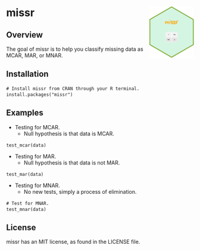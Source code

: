 # missr <img src="man/figures/logo.png" align="right" height="138" /></a>

## Overview

The goal of missr is to help you classify missing data as MCAR, MAR, or MNAR.

## Installation

```{r}
# Install missr from CRAN through your R terminal.
install.packages("missr")
```

## Examples

- Testing for MCAR.
    - Null hypothesis is that data is MCAR.

```{r}
test_mcar(data)
```

- Testing for MAR.
    - Null hypothesis is that data is not MAR.

```{r}
test_mar(data)
```

- Testing for MNAR.
    - No new tests, simply a process of elimination.

```{r}
# Test for MNAR.
test_mnar(data)
```

## License

missr has an MIT license, as found in the LICENSE file.

